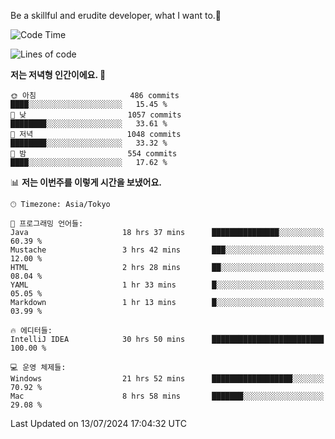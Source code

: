 Be a skillful and erudite developer, what I want to.👶

<!--START_SECTION:waka-->
![Code Time](http://img.shields.io/badge/Code%20Time-1%2C052%20hrs%2032%20mins-blue)

![Lines of code](https://img.shields.io/badge/%EC%A0%80%EB%8A%94%20%EC%97%AC%ED%83%9C%EA%B9%8C%EC%A7%80%20-2.7%20million%20%EC%A4%84%EC%9D%98%20%EC%BD%94%EB%93%9C%EB%A5%BC%20%EC%9E%91%EC%84%B1%ED%96%88%EC%96%B4%EC%9A%94.-blue)

**저는 저녁형 인간이에요. 🦉** 

```text
🌞 아침                     486 commits         ████░░░░░░░░░░░░░░░░░░░░░   15.45 % 
🌆 낮　                     1057 commits        ████████░░░░░░░░░░░░░░░░░   33.61 % 
🌃 저녁                     1048 commits        ████████░░░░░░░░░░░░░░░░░   33.32 % 
🌙 밤　                     554 commits         ████░░░░░░░░░░░░░░░░░░░░░   17.62 % 
```


📊 **저는 이번주를 이렇게 시간을 보냈어요.** 

```text
🕑︎ Timezone: Asia/Tokyo

💬 프로그래밍 언어들: 
Java                     18 hrs 37 mins      ███████████████░░░░░░░░░░   60.39 % 
Mustache                 3 hrs 42 mins       ███░░░░░░░░░░░░░░░░░░░░░░   12.00 % 
HTML                     2 hrs 28 mins       ██░░░░░░░░░░░░░░░░░░░░░░░   08.04 % 
YAML                     1 hr 33 mins        █░░░░░░░░░░░░░░░░░░░░░░░░   05.05 % 
Markdown                 1 hr 13 mins        █░░░░░░░░░░░░░░░░░░░░░░░░   03.99 % 

🔥 에디터들: 
IntelliJ IDEA            30 hrs 50 mins      █████████████████████████   100.00 % 

💻 운영 체제들: 
Windows                  21 hrs 52 mins      ██████████████████░░░░░░░   70.92 % 
Mac                      8 hrs 58 mins       ███████░░░░░░░░░░░░░░░░░░   29.08 % 
```


 Last Updated on 13/07/2024 17:04:32 UTC
<!--END_SECTION:waka-->
